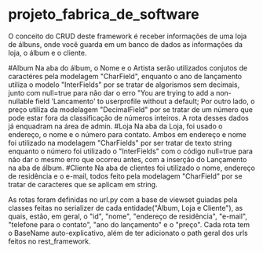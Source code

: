 # projeto_fabrica_de_software

O conceito do CRUD deste framework é receber informações de uma loja de álbuns, onde você guarda em um banco de dados as informações da loja, o álbum e o cliente.
  
  #Album
    Na aba do álbum, o Nome e o Artista serão utilizados conjutos de caractéres pela modelagem "CharField", enquanto o ano de lançamento utiliza o modelo "InterFields"
    por se tratar de algorismos sem decimais, junto com null=true para não dar o erro "You are trying to add a non-nullable field 'Lancamento' to userprofile without a 
    default;  Por outro lado, o preço utiliza da modelagem "DecimalField" por se tratar de um número que pode estar fora da classificação de números inteiros. A rota
    desses dados já enquadram na área de admin.
 #Loja
    Na aba da Loja, foi usado o endereço, o nome e o número para contato. Ambos em endereço e nome foi utilizado na modelagem "CharFields" por ser tratar de texto string
    enquanto o número foi utilizado o "InterFields" com o código null=true para não dar o mesmo erro que ocorreu antes, com a inserção do Lançamento na aba de álbum.
 #Cliente
    Na aba de clientes foi utilizado o nome, endereço de residência e o e-mail, todos feito pela modelagem "CharField" por se tratar de caracteres que se aplicam em string.
    
    
 As rotas foram definidas no url.py com a base de viewset guiadas pela classes feitas no serializer de cada entidade("Álbum, Loja e Cliente"), as quais, estão, em geral,
 o "id", "nome", "endereço de residência", "e-mail",  "telefone para o contato", "ano do lançamento" e o "preço". Cada rota tem o BaseName auto-explicativo, além de ter
 adicionato o path geral dos urls feitos no rest_framework.
